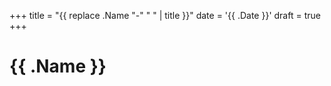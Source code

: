 +++
title = "{{ replace .Name "-" " " | title }}"
date = '{{ .Date }}'
draft = true
+++

<h1> {{ .Name }} </h1>